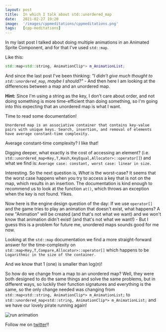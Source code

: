 ```yaml
---
layout: post
title:  In which I talk about std::unordered_map
date:   2021-02-27 19:20
image:  '/images/cppmeditations/cppmeditations.png'
tags:   [cpp-meditations]
---
```



In my last post I talked about doing multiple animations in an Animated Sprite Component, and for that I've used `std::map`.

Like this:

```cpp
std::map<std::string, AnimationClip*> m_AnimationList;
```

And since the last post I've been thinking: *"I didn't give much thought to `std::unordered_map`, maybe I should?"* - And then here I am looking at the differences between a map and an unordered map. 

**Hint:** Since I'm using a string as the key, I don't care about order, and not doing something is more time-efficient than doing something, so I'm going into this expecting that an unordered map is what I want.

Time to read some documentation!

```
Unordered map is an associative container that contains key-value pairs with unique keys. Search, insertion, and removal of elements have average constant-time complexity.
```

Average constant-time complexity? I like that! 

Digging deeper, what exactly is the cost of accessing an element? (i.e. `std::unordered_map<Key,T,Hash,KeyEqual,Allocator>::operator[]`) and what we find is: `Average case: constant, worst case: linear in size.`

Interesting. So the next question is, *What* is the worst-case? It seems that the worst case happens when you try to access a key that is not on the map, which results in an insertion. The documentation is kind enough to recommend us to look at the function `at()`, which throws an exception when the key is not found. Yikes.

Now here is the engine design question of the day: If we use `operator[]` and the game tries to play an animation that doesn't exist, what happens? A new "Animation" will be created (and that's not what we want) and we won't know that animation didn't exist! (and that's not what we want!) - But I guess this is a problem for future me, unordered maps sounds good for me now.

Looking at the `std::map` documentation we find a more straight-forward answer for the time-complexity on `std::map<Key,T,Compare,Allocator>::operator[]` which happens to be `Logarithmic in the size of the container.`

And we know that 1 (one) is smaller than log(n)!

So how do we change from a map to an unordered map? Well, they were both designed to do the same things and solve the same problems, but in different ways, so luckily their function signatures and everything is the same, so the only change needed was changing from `std::map<std::string, AnimationClip*> m_AnimationList;` to `std::unordered_map<std::string, AnimationClip*> m_AnimationList;` and we have our lovely pirate running again!

![run animation]({{site.baseurl}}/images/cppmeditations/r2d_runanimation2.gif)

Follow me on [twitter](https://twitter.com/guilhermepo2)!!


